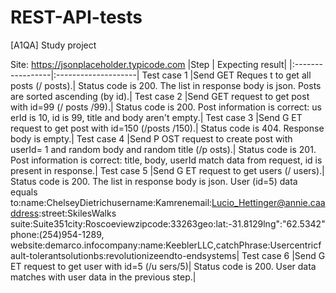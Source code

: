 # REST-API-tests

[A1QA] Study project 

Site: https://jsonplaceholder.typicode.com
|Step                                        |             Expecting result|
|:-----------------|:--------------------|
Test case 1
|Send GET Reques t to get all posts (/ posts).| Status code is 200. The list in response body is json. Posts are sorted ascending (by id).|
Test case 2
|Send GET request to get post with id=99 (/ posts /99).| Status code is 200. Post information is correct: us erId is 10, id is 99, title and body aren't empty.|
Test case 3
|Send G ET request to get post with id=150 (/posts /150).| Status code is 404. Response body is empty.|
Test case 4
|Send P OST request to create post with userId= 1 and random body and random title (/p osts).| Status code is 201. Post information is correct: title, body, userId match data from request, id is present in response.|
Test case 5
|Send G ET request to get users (/ users).| Status code is 200. The list in response body is json. User (id=5) data equals to:name:ChelseyDietrichusername:Kamrenemail:Lucio_Hettinger@annie.caaddress:street:SkilesWalks suite:Suite351city:Roscoeviewzipcode:33263geo:lat:-31.8129lng":"62.5342"phone:(254)954-1289, website:demarco.infocompany:name:KeeblerLLC,catchPhrase:Usercentricfault-tolerantsolutionbs:revolutionizeendto-endsystems|
Test case 6
|Send G ET request to get user with id=5 (/u sers/5)| Status code is 200. User data matches with user data in the previous step.|
